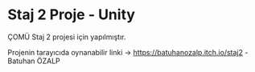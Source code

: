 # Staj 2 Proje - Unity
ÇOMÜ Staj 2 projesi için yapılmıştır.

Projenin tarayıcıda oynanabilir linki -> https://batuhanozalp.itch.io/staj2
-Batuhan ÖZALP

